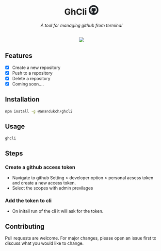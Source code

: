 <h1 align="center"> GhCli <img height="32rem" style="border-radius:100px;" src="./assets/github.png" />
 </h1>
<p align="center">
<i>A tool for managing github from terminal</i>
<br>
<br>
</p>

<!-- <p align="center">
<img src="https://img.shields.io/github/license/anandukch/GhCli?style=for-the-badge" />
<img src="https://img.shields.io/github/stars/anandukch/GhCli?style=for-the-badge" />
<img src="https://img.shields.io/github/forks/anandukch/GhCli?style=for-the-badge" />
<img src="https://img.shields.io/github/issues/anandukch/GhCli?style=for-the-badge" />
<img src="https://img.shields.io/github/issues-pr/anandukch/GhCli?style=for-the-badge" />
</p> -->

<p align="center">
<img src="https://user-images.githubusercontent.com/71365444/236139736-471d10c2-257a-426d-a8f0-f03b062930b9.gif" />
</p>

<!-- ![ghcli in action](https://user-images.githubusercontent.com/71365444/236139736-471d10c2-257a-426d-a8f0-f03b062930b9.gif) -->

## Features

- [x] Create a new repository
- [x] Push to a repository
- [x] Delete a repository
- [x] Coming soon....

## Installation

```bash
npm install -g @anandukch/ghcli
```

## Usage

```bash
ghcli
```

<!-- steps -->

## Steps

<!-- create a github access token -->

### Create a github access token

- Navigate to github Setting > developer option > personal acsess token and create a new access token.
- Select the scopes with admin previlages

<!-- add an image which show to add token ti cli -->

### Add the token to cli

- On initail run of the cli it will ask for the token.

## Contributing

Pull requests are welcome. For major changes, please open an issue first to discuss what you would like to change.
